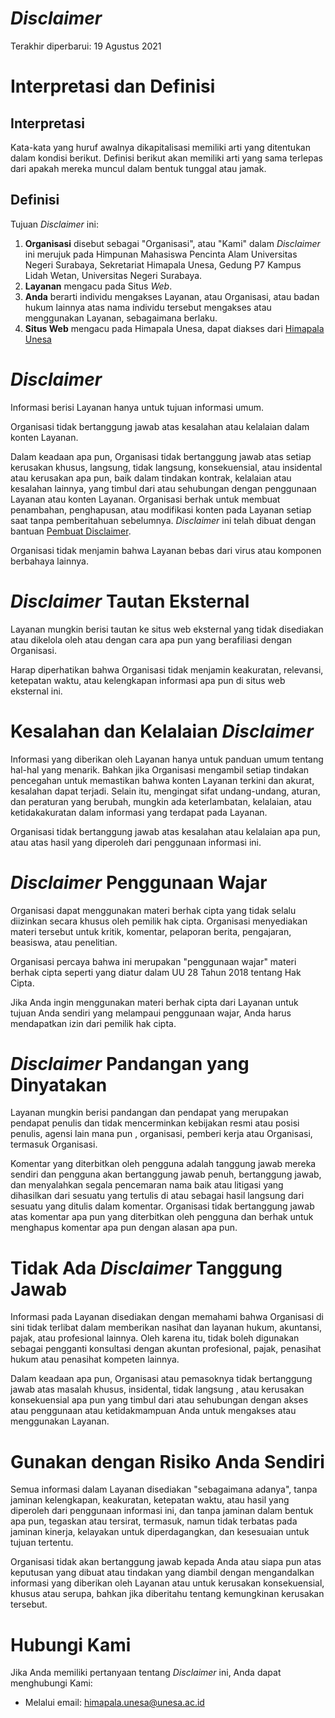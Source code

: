 # _Disclaimer_
Terakhir diperbarui: 19 Agustus 2021

# Interpretasi dan Definisi

## Interpretasi
Kata-kata yang huruf awalnya dikapitalisasi memiliki arti yang ditentukan dalam kondisi berikut.
Definisi berikut akan memiliki arti yang sama terlepas dari apakah mereka muncul dalam bentuk tunggal atau jamak.

## Definisi
Tujuan _Disclaimer_ ini:

1. **Organisasi** disebut sebagai "Organisasi", atau "Kami" dalam _Disclaimer_ ini merujuk pada Himpunan Mahasiswa Pencinta Alam Universitas Negeri Surabaya, Sekretariat Himapala Unesa, Gedung P7 Kampus Lidah Wetan, Universitas Negeri Surabaya.
2. **Layanan** mengacu pada Situs _Web_.
3. **Anda** berarti individu mengakses Layanan, atau Organisasi, atau badan hukum lainnya atas nama individu tersebut mengakses atau menggunakan Layanan, sebagaimana berlaku.
4. **Situs Web** mengacu pada Himapala Unesa, dapat diakses dari [Himapala Unesa](https://himapala.unesa.ac.id)

# _Disclaimer_
Informasi berisi Layanan hanya untuk tujuan informasi umum.

Organisasi tidak bertanggung jawab atas kesalahan atau kelalaian dalam konten Layanan.

Dalam keadaan apa pun, Organisasi tidak bertanggung jawab atas setiap kerusakan khusus, langsung, tidak langsung, konsekuensial, atau insidental atau kerusakan apa pun, baik dalam tindakan kontrak, kelalaian atau kesalahan lainnya, yang timbul dari atau sehubungan dengan penggunaan Layanan atau konten Layanan. Organisasi berhak untuk membuat penambahan, penghapusan, atau modifikasi konten pada Layanan setiap saat tanpa pemberitahuan sebelumnya. _Disclaimer_ ini telah dibuat dengan bantuan [Pembuat Disclaimer](https://www.termsfeed.com/disclaimer-generator/).

Organisasi tidak menjamin bahwa Layanan bebas dari virus atau komponen berbahaya lainnya.

# _Disclaimer_ Tautan Eksternal
Layanan mungkin berisi tautan ke situs web eksternal yang tidak disediakan atau dikelola oleh atau dengan cara apa pun yang berafiliasi dengan Organisasi.

Harap diperhatikan bahwa Organisasi tidak menjamin keakuratan, relevansi, ketepatan waktu, atau kelengkapan informasi apa pun di situs web eksternal ini.

# Kesalahan dan Kelalaian _Disclaimer_
Informasi yang diberikan oleh Layanan hanya untuk panduan umum tentang hal-hal yang menarik. Bahkan jika Organisasi mengambil setiap tindakan pencegahan untuk memastikan bahwa konten Layanan terkini dan akurat, kesalahan dapat terjadi. Selain itu, mengingat sifat undang-undang, aturan, dan peraturan yang berubah, mungkin ada keterlambatan, kelalaian, atau ketidakakuratan dalam informasi yang terdapat pada Layanan.

Organisasi tidak bertanggung jawab atas kesalahan atau kelalaian apa pun, atau atas hasil yang diperoleh dari penggunaan informasi ini.

# _Disclaimer_ Penggunaan Wajar
Organisasi dapat menggunakan materi berhak cipta yang tidak selalu diizinkan secara khusus oleh pemilik hak cipta. Organisasi menyediakan materi tersebut untuk kritik, komentar, pelaporan berita, pengajaran, beasiswa, atau penelitian.

Organisasi percaya bahwa ini merupakan "penggunaan wajar" materi berhak cipta seperti yang diatur dalam UU 28 Tahun 2018 tentang Hak Cipta.

Jika Anda ingin menggunakan materi berhak cipta dari Layanan untuk tujuan Anda sendiri yang melampaui penggunaan wajar, Anda harus mendapatkan izin dari pemilik hak cipta.

# _Disclaimer_ Pandangan yang Dinyatakan
Layanan mungkin berisi pandangan dan pendapat yang merupakan pendapat penulis dan tidak mencerminkan kebijakan resmi atau posisi penulis, agensi lain mana pun , organisasi, pemberi kerja atau Organisasi, termasuk Organisasi.

Komentar yang diterbitkan oleh pengguna adalah tanggung jawab mereka sendiri dan pengguna akan bertanggung jawab penuh, bertanggung jawab, dan menyalahkan segala pencemaran nama baik atau litigasi yang dihasilkan dari sesuatu yang tertulis di atau sebagai hasil langsung dari sesuatu yang ditulis dalam komentar. Organisasi tidak bertanggung jawab atas komentar apa pun yang diterbitkan oleh pengguna dan berhak untuk menghapus komentar apa pun dengan alasan apa pun.

# Tidak Ada _Disclaimer_ Tanggung Jawab
Informasi pada Layanan disediakan dengan memahami bahwa Organisasi di sini tidak terlibat dalam memberikan nasihat dan layanan hukum, akuntansi, pajak, atau profesional lainnya. Oleh karena itu, tidak boleh digunakan sebagai pengganti konsultasi dengan akuntan profesional, pajak, penasihat hukum atau penasihat kompeten lainnya.

Dalam keadaan apa pun, Organisasi atau pemasoknya tidak bertanggung jawab atas masalah khusus, insidental, tidak langsung , atau kerusakan konsekuensial apa pun yang timbul dari atau sehubungan dengan akses atau penggunaan atau ketidakmampuan Anda untuk mengakses atau menggunakan Layanan.

# Gunakan dengan Risiko Anda Sendiri
Semua informasi dalam Layanan disediakan "sebagaimana adanya", tanpa jaminan kelengkapan, keakuratan, ketepatan waktu, atau hasil yang diperoleh dari penggunaan informasi ini, dan tanpa jaminan dalam bentuk apa pun, tegaskan atau tersirat, termasuk, namun tidak terbatas pada jaminan kinerja, kelayakan untuk diperdagangkan, dan kesesuaian untuk tujuan tertentu.

Organisasi tidak akan bertanggung jawab kepada Anda atau siapa pun atas keputusan yang dibuat atau tindakan yang diambil dengan mengandalkan informasi yang diberikan oleh Layanan atau untuk kerusakan konsekuensial, khusus atau serupa, bahkan jika diberitahu tentang kemungkinan kerusakan tersebut.

# Hubungi Kami
Jika Anda memiliki pertanyaan tentang _Disclaimer_ ini, Anda dapat menghubungi Kami:

* Melalui email: himapala.unesa@unesa.ac.id

